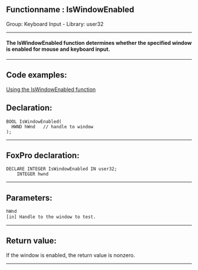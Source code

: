 <link rel="stylesheet" type="text/css" href="../../css/win32api.css">  
<link rel="stylesheet" href="https://cdnjs.cloudflare.com/ajax/libs/font-awesome/4.7.0/css/font-awesome.min.css">

## Functionname : IsWindowEnabled
Group: Keyboard Input - Library: user32    
***  


#### The IsWindowEnabled function determines whether the specified window is enabled for mouse and keyboard input. 
***  


## Code examples:
[Using the IsWindowEnabled function](../../samples/sample_306.md)  

## Declaration:
```foxpro  
BOOL IsWindowEnabled(
  HWND hWnd   // handle to window
);  
```  
***  


## FoxPro declaration:
```foxpro  
DECLARE INTEGER IsWindowEnabled IN user32;
	INTEGER hwnd  
```  
***  


## Parameters:
```txt  
hWnd
[in] Handle to the window to test.  
```  
***  


## Return value:
If the window is enabled, the return value is nonzero.  
***  

